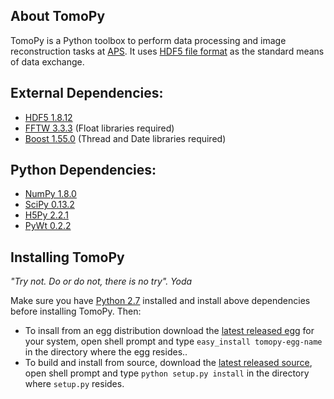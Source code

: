## About TomoPy

TomoPy is a Python toolbox to perform data processing and image reconstruction 
tasks at [APS](http://www.aps.anl.gov/ "APS"). It uses
[HDF5 file format](https://subversion.xray.aps.anl.gov/DataExchange/doc/trunk/ "Data Exchange")
as the standard means of data exchange.

## External Dependencies:
- [HDF5 1.8.12](http://www.hdfgroup.org/HDF5/ "HDF5")
- [FFTW 3.3.3](http://www.fftw.org "FFTW3") (Float libraries required)
- [Boost 1.55.0](http://www.boost.org "Boost C++") (Thread and Date libraries required)

## Python Dependencies:
- [NumPy 1.8.0](http://www.numpy.org "numpy")
- [SciPy 0.13.2](http://www.scipy.org "scipy")
- [H5Py 2.2.1](http://www.h5py.org "h5py")
- [PyWt 0.2.2](http://www.pybytes.com/pywavelets/ "pywt")

## Installing TomoPy

_"Try not. Do or do not, there is no try". Yoda_

Make sure you have [Python 2.7](http://www.python.org/download/releases/2.7/ "tsss...") installed and install above dependencies before installing TomoPy. Then:

- To insall from an egg distribution download the [latest released egg](https://github.com/tomopy/tomopy/releases) for your system, open shell prompt and type `easy_install tomopy-egg-name` in the directory where the egg resides..
- To build and install from source, download the [latest released source](https://github.com/tomopy/tomopy/releases), open shell prompt and type `python setup.py install` in the directory where `setup.py` resides.
